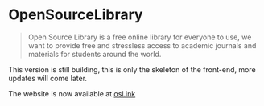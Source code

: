 # OpenSourceLibrary

> Open Source Library is a free online library for everyone to use, 
we want to provide free and stressless access to academic journals and materials for students around the world.  

This version is still building, this is only the skeleton of the front-end, more updates will come later.  

The website is now available at [osl.ink](https://www.osl.ink)
